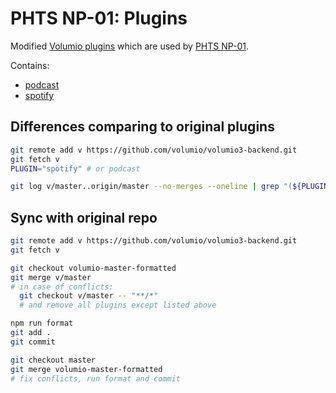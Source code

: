 # PHTS NP-01: Plugins

Modified [Volumio plugins][volumio-plugins-sources] which are used by [PHTS NP-01].

Contains:

- [podcast]
- [spotify]

## Differences comparing to original plugins

```sh
git remote add v https://github.com/volumio/volumio3-backend.git
git fetch v
PLUGIN="spotify" # or podcast

git log v/master..origin/master --no-merges --oneline | grep "(${PLUGIN})" | grep -v "style(" | grep -v "style:" | grep -v "chore("
```

## Sync with original repo

```sh
git remote add v https://github.com/volumio/volumio3-backend.git
git fetch v

git checkout volumio-master-formatted
git merge v/master
# in case of conflicts:
  git checkout v/master -- "**/*"
  # and remove all plugins except listed above

npm run format
git add .
git commit

git checkout master
git merge volumio-master-formatted
# fix conflicts, run format and commit
```

[phts np-01]: https://tsaryk.com/NP-01
[volumio-plugins-sources]: https://github.com/volumio/volumio-plugins-sources
[spotify]: './spotify
[podcast]: './podcast

